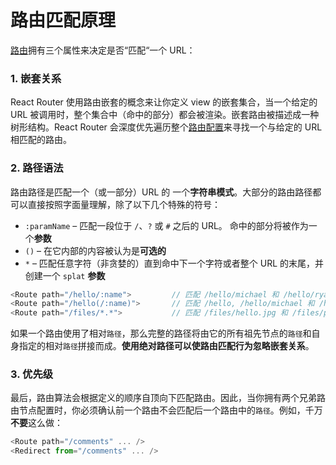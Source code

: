 # 路由匹配原理

[路由](http://react-guide.github.io/react-router-cn/docs/guides/basics/docs/Glossary.md#route)拥有三个属性来决定是否“匹配“一个 URL：

### 1. 嵌套关系

React Router 使用路由嵌套的概念来让你定义 view 的嵌套集合，当一个给定的 URL 被调用时，整个集合中（命中的部分）都会被渲染。嵌套路由被描述成一种树形结构。React Router 会深度优先遍历整个[路由配置](http://react-guide.github.io/react-router-cn/docs/guides/basics/docs/Glossary.md#routeconfig)来寻找一个与给定的 URL 相匹配的路由。

### 2. 路径语法

路由路径是匹配一个（或一部分）URL 的 一个**字符串模式**。大部分的路由路径都可以直接按照字面量理解，除了以下几个特殊的符号：

- `:paramName` – 匹配一段位于 `/`、`?` 或 `#` 之后的 URL。 命中的部分将被作为一个**参数**
- `()` – 在它内部的内容被认为是**可选的**
- `*` – 匹配任意字符（非贪婪的）直到命中下一个字符或者整个 URL 的末尾，并创建一个 `splat` **参数**

```js
<Route path="/hello/:name">         // 匹配 /hello/michael 和 /hello/ryan
<Route path="/hello(/:name)">       // 匹配 /hello, /hello/michael 和 /hello/ryan
<Route path="/files/*.*">           // 匹配 /files/hello.jpg 和 /files/path/to/hello.jpg
```

如果一个路由使用了相对`路径`，那么完整的路径将由它的所有祖先节点的`路径`和自身指定的相对`路径`拼接而成。**使用绝对路径可以使路由匹配行为忽略嵌套关系**。

### 3. 优先级

最后，路由算法会根据定义的顺序自顶向下匹配路由。因此，当你拥有两个兄弟路由节点配置时，你必须确认前一个路由不会匹配后一个路由中的`路径`。例如，千万**不要**这么做：

```js
<Route path="/comments" ... />
<Redirect from="/comments" ... />
```